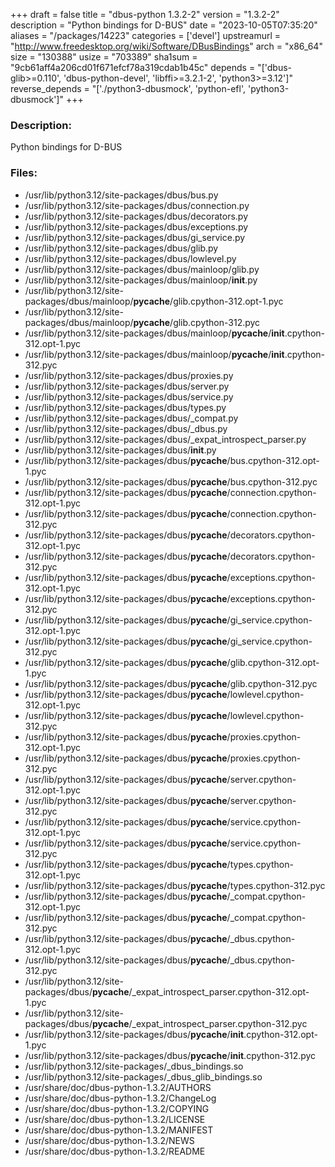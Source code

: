 +++
draft = false
title = "dbus-python 1.3.2-2"
version = "1.3.2-2"
description = "Python bindings for D-BUS"
date = "2023-10-05T07:35:20"
aliases = "/packages/14223"
categories = ['devel']
upstreamurl = "http://www.freedesktop.org/wiki/Software/DBusBindings"
arch = "x86_64"
size = "130388"
usize = "703389"
sha1sum = "9cb61aff4a206cd01f671efcf78a319cdab1b45c"
depends = "['dbus-glib>=0.110', 'dbus-python-devel', 'libffi>=3.2.1-2', 'python3>=3.12']"
reverse_depends = "['./python3-dbusmock', 'python-efl', 'python3-dbusmock']"
+++
### Description: 
Python bindings for D-BUS

### Files: 
* /usr/lib/python3.12/site-packages/dbus/bus.py
* /usr/lib/python3.12/site-packages/dbus/connection.py
* /usr/lib/python3.12/site-packages/dbus/decorators.py
* /usr/lib/python3.12/site-packages/dbus/exceptions.py
* /usr/lib/python3.12/site-packages/dbus/gi_service.py
* /usr/lib/python3.12/site-packages/dbus/glib.py
* /usr/lib/python3.12/site-packages/dbus/lowlevel.py
* /usr/lib/python3.12/site-packages/dbus/mainloop/glib.py
* /usr/lib/python3.12/site-packages/dbus/mainloop/__init__.py
* /usr/lib/python3.12/site-packages/dbus/mainloop/__pycache__/glib.cpython-312.opt-1.pyc
* /usr/lib/python3.12/site-packages/dbus/mainloop/__pycache__/glib.cpython-312.pyc
* /usr/lib/python3.12/site-packages/dbus/mainloop/__pycache__/__init__.cpython-312.opt-1.pyc
* /usr/lib/python3.12/site-packages/dbus/mainloop/__pycache__/__init__.cpython-312.pyc
* /usr/lib/python3.12/site-packages/dbus/proxies.py
* /usr/lib/python3.12/site-packages/dbus/server.py
* /usr/lib/python3.12/site-packages/dbus/service.py
* /usr/lib/python3.12/site-packages/dbus/types.py
* /usr/lib/python3.12/site-packages/dbus/_compat.py
* /usr/lib/python3.12/site-packages/dbus/_dbus.py
* /usr/lib/python3.12/site-packages/dbus/_expat_introspect_parser.py
* /usr/lib/python3.12/site-packages/dbus/__init__.py
* /usr/lib/python3.12/site-packages/dbus/__pycache__/bus.cpython-312.opt-1.pyc
* /usr/lib/python3.12/site-packages/dbus/__pycache__/bus.cpython-312.pyc
* /usr/lib/python3.12/site-packages/dbus/__pycache__/connection.cpython-312.opt-1.pyc
* /usr/lib/python3.12/site-packages/dbus/__pycache__/connection.cpython-312.pyc
* /usr/lib/python3.12/site-packages/dbus/__pycache__/decorators.cpython-312.opt-1.pyc
* /usr/lib/python3.12/site-packages/dbus/__pycache__/decorators.cpython-312.pyc
* /usr/lib/python3.12/site-packages/dbus/__pycache__/exceptions.cpython-312.opt-1.pyc
* /usr/lib/python3.12/site-packages/dbus/__pycache__/exceptions.cpython-312.pyc
* /usr/lib/python3.12/site-packages/dbus/__pycache__/gi_service.cpython-312.opt-1.pyc
* /usr/lib/python3.12/site-packages/dbus/__pycache__/gi_service.cpython-312.pyc
* /usr/lib/python3.12/site-packages/dbus/__pycache__/glib.cpython-312.opt-1.pyc
* /usr/lib/python3.12/site-packages/dbus/__pycache__/glib.cpython-312.pyc
* /usr/lib/python3.12/site-packages/dbus/__pycache__/lowlevel.cpython-312.opt-1.pyc
* /usr/lib/python3.12/site-packages/dbus/__pycache__/lowlevel.cpython-312.pyc
* /usr/lib/python3.12/site-packages/dbus/__pycache__/proxies.cpython-312.opt-1.pyc
* /usr/lib/python3.12/site-packages/dbus/__pycache__/proxies.cpython-312.pyc
* /usr/lib/python3.12/site-packages/dbus/__pycache__/server.cpython-312.opt-1.pyc
* /usr/lib/python3.12/site-packages/dbus/__pycache__/server.cpython-312.pyc
* /usr/lib/python3.12/site-packages/dbus/__pycache__/service.cpython-312.opt-1.pyc
* /usr/lib/python3.12/site-packages/dbus/__pycache__/service.cpython-312.pyc
* /usr/lib/python3.12/site-packages/dbus/__pycache__/types.cpython-312.opt-1.pyc
* /usr/lib/python3.12/site-packages/dbus/__pycache__/types.cpython-312.pyc
* /usr/lib/python3.12/site-packages/dbus/__pycache__/_compat.cpython-312.opt-1.pyc
* /usr/lib/python3.12/site-packages/dbus/__pycache__/_compat.cpython-312.pyc
* /usr/lib/python3.12/site-packages/dbus/__pycache__/_dbus.cpython-312.opt-1.pyc
* /usr/lib/python3.12/site-packages/dbus/__pycache__/_dbus.cpython-312.pyc
* /usr/lib/python3.12/site-packages/dbus/__pycache__/_expat_introspect_parser.cpython-312.opt-1.pyc
* /usr/lib/python3.12/site-packages/dbus/__pycache__/_expat_introspect_parser.cpython-312.pyc
* /usr/lib/python3.12/site-packages/dbus/__pycache__/__init__.cpython-312.opt-1.pyc
* /usr/lib/python3.12/site-packages/dbus/__pycache__/__init__.cpython-312.pyc
* /usr/lib/python3.12/site-packages/_dbus_bindings.so
* /usr/lib/python3.12/site-packages/_dbus_glib_bindings.so
* /usr/share/doc/dbus-python-1.3.2/AUTHORS
* /usr/share/doc/dbus-python-1.3.2/ChangeLog
* /usr/share/doc/dbus-python-1.3.2/COPYING
* /usr/share/doc/dbus-python-1.3.2/LICENSE
* /usr/share/doc/dbus-python-1.3.2/MANIFEST
* /usr/share/doc/dbus-python-1.3.2/NEWS
* /usr/share/doc/dbus-python-1.3.2/README

